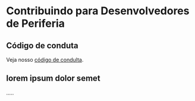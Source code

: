 # Contribuindo para Desenvolvedores de Periferia

## Código de conduta
Veja nosso [código de condulta](code-of-conduct.md).

## lorem ipsum dolor semet
.....